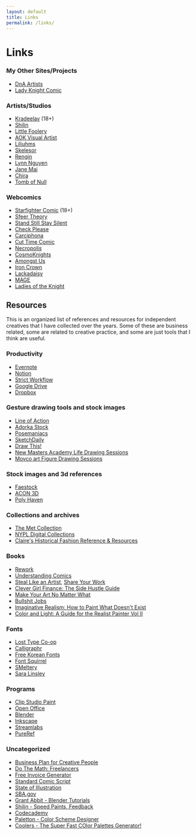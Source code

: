 ```yaml
---
layout: default
title: Links
permalink: /links/
---
```

# Links

### My Other Sites/Projects

<ul class="tag">
   <li><a href="http://www.dnaartists.net/" class="tag_link">DnA Artists</a></li>
   <li><a href="http://ladyknightcomic.tumblr.com" class="tag_link">Lady Knight Comic</a></li>
</ul>

### Artists/Studios

- [Kradeelav](https://www.kradeelav.com/) (18+)  
- [Shilin](https://shilinhuang.com/)  
- [Little Foolery](https://www.littlefoolery.com/)  
- [AOK Visual Artist](https://aokvisualartist.com/)  
- [Liliuhms](https://liliuhms.com/)  
- [Skelesor](https://skelesor.com/)  
- [Rengin](https://www.rengintumer.com/?utm_source=substack&utm_medium=email)  
- [Lynn Nguyen](http://www.teeething.com/)  
- [Jane Mai](https://www.janemai.co/)  
- [Chira](https://www.jaydaitkaci.com/)
- [Tomb of Null](https://www.tombofnull.art/)
        
### Webcomics
  
- [Starfighter Comic](http://starfightercomic.com/) (18+)  
- [Sfeer Theory](https://sfeertheory.com/)  
- [Stand Still Stay Silent](http://www.sssscomic.com/)  
- [Check Please](https://omgcheckplease.tumblr.com/)  
- [Carciphona](https://carciphona.com/)  
- [Cut Time Comic](https://www.cuttimecomic.com/)  
- [Necropolis](https://necropoliscomic.tumblr.com/)  
- [CosmoKnights](https://www.cosmoknights.space/book-one)  
- [Amongst Us](https://amongstuscomic.com/)  
- [Iron Crown](https://ironcrown.kradeelav.com/)  
- [Lackadaisy](https://lackadaisy.foxprints.com/)  
- [MAGE](https://magecomic.com/)  
- [Ladies of the Knight](https://ladiesoftheknightcomic.com/)

## Resources

This is an organized list of references and resources for independent creatives that I have collected over the years. Some of these are business related, some are related to creative practice, and some are just tools that I think are useful.

### Productivity

<ul>
<li><a href="https://evernote.com/">Evernote</a></li>
<li><a href="https://www.notion.so/">Notion</a></li>
<li><a href="https://chrome.google.com/webstore/detail/strict-workflow/cgmnfnmlficgeijcalkgnnkigkefkbhd">Strict Workflow</a></li>
<li><a href="https://www.google.com/drive/">Google Drive</a></li>
<li><a href="https://www.dropbox.com/home">Dropbox</a></li>
</ul>

### Gesture drawing tools and stock images

<ul>
<li><a href="https://line-of-action.com/">Line of Action</a></li>
<li><a href="https://www.adorkastock.com/sketch/">Adorka Stock</a></li>
<li><a href="https://www.posemaniacs.com/">Posemaniacs</a></li>
<li><a href="http://reference.sketchdaily.net/">SketchDaily</a></li>
<li><a href="https://www.youtube.com/c/DrawThis">Draw This!</a></li>
<li><a href="https://www.youtube.com/playlist?list=PL7EWYwaF6E-Exv72kVT4yYJM2lX-Xf66I">New Masters Academy Life Drawing Sessions</a></li>
<li><a href="https://www.youtube.com/playlist?list=PLIBqsERKnPcUu8P69qf3qojAlYQnQxKUn">Movco art Figure Drawing Sessions</a></li>
</ul>

### Stock images and 3d references

<ul>
<li><a href="https://www.deviantart.com/faestock">Faestock</a></li>
<li><a href="https://www.acon3d.com/en/toon">ACON 3D</a></li>
<li><a href="https://polyhaven.com/">Poly Haven</a></li>
</ul>

### Collections and archives

<ul>
<li><a href="https://www.metmuseum.org/art/the-collection">The Met Collection</a></li>
<li><a href="https://digitalcollections.nypl.org/">NYPL Digital Collections</a></li>
<li><a href="https://docs.google.com/document/d/1R8eulTsb9Zlc7h2H917dNJZS9s0rIq9OAu7LpSS9F2k/edit?usp=sharing">Claire's Historical Fashion Reference & Resources</a></li>
</ul>

### Books

<ul>
<li><a href="https://bookshop.org/books/rework-9780307463746/9780307463746">Rework</a></li>
<li><a href="https://bookshop.org/books/understanding-comics-the-invisible-art/9780060976255">Understanding Comics</a></li>
<li><a href="https://bookshop.org/books/steal-like-an-artist-10-things-nobody-told-you-about-being-creative/9780761169253">Steal Like an Artist</a>, <a href="https://bookshop.org/books?keywords=share+your+work">Share Your Work</a></li>
<li><a href="https://bookshop.org/books/clever-girl-finance-the-side-hustle-guide-build-a-successful-side-hustle-and-increase-your-income/9781119771371">Clever Girl Finance: The Side Hustle Guide</a></li>
<li><a href="https://bookshop.org/books?keywords=make+your+art+no+matter+what">Make Your Art No Matter What</a></li>
<li><a href="https://bookshop.org/books/bullshit-jobs-a-theory-9781508264668/9781501143335">Bullshit Jobs</a></li>
<li><a href="https://bookshop.org/books/imaginative-realism-how-to-paint-what-doesn-t-exist/9780740785504">Imaginative Realism: How to Paint What Doesn't Exist</a></li>
<li><a href="https://bookshop.org/books/color-and-light-a-guide-for-the-realist-paintervolume-2/9780740797712">Color and Light: A Guide for the Realist Painter Vol II</a></li>
</ul>

### Fonts

<ul>
<li><a href="http://losttype.com/">Lost Type Co-op</a></li>
<li><a href="https://www.calligraphr.com/en/">Calligraphr</a></li>
<li><a href="https://www.freekoreanfont.com/">Free Korean Fonts</a></li>
<li><a href="https://www.fontsquirrel.com/">Font Squirrel</a></li>
<li><a href="http://www.smeltery.net/fonts/?c=free">SMeltery</a></li>
<li><a href="https://ko-fi.com/salinsley">Sara Linsley</a></li>
</ul>

### Programs

<ul>
<li><a href="https://www.clipstudio.net/en/">Clip Studio Paint</a></li>
<li><a href="https://www.openoffice.org/">Open Office</a></li>
<li><a href="https://www.blender.org/">Blender</a></li>
<li><a href="https://inkscape.org/">Inkscape</a></li>
<li><a href="https://streamlabs.com/">Streamlabs</a></li>
<li><a href="https://www.pureref.com/">PureRef</a></li>
</ul>

### Uncategorized

<ul>
<li><a href="https://creativeplusbusiness.com/wp-content/uploads/2014/02/TEMPLATE_Business_Plan_for_Creatives.pdf">Business Plan for Creative People</a></li>
<li><a href="https://ilovecreatives.com/products/do-the-math-freelancer-hourly-rate">Do The Math: Freelancers</a></li>
<li><a href="https://invoice-generator.com/">Free Invoice Generator</a></li>
<li><a href="https://www.oheysteenz.com/scs-template">Standard Comic Script</a></li>
<li><a href="https://www.stateofillustration.com/">State of Illustration</a></li>
<li><a href="https://www.sba.gov/">SBA.gov</a></li>
<li><a href="https://www.youtube.com/c/GrantAbbitt">Grant Abbit - Blender Tutorials</a></li>
<li><a href="https://www.youtube.com/c/shilinTV">Shilin - Speed Paints, Feedback</a></li>
<li><a href="https://www.codecademy.com/">Codecademy</a></li>
<li><a href="https://paletton.com/">Paletton - Color Scheme Designer</a></li>
<li><a href="https://coolors.co/">Coolers - The Super Fast COlor Palettes Generator!</a></li> 
</ul>
